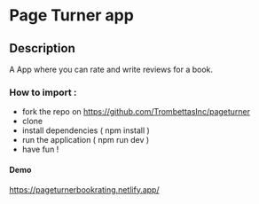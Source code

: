 # Page Turner app

## Description 

A App where you can rate and write reviews for a book. 

### How to import :

- fork the repo on https://github.com/TrombettasInc/pageturner
- clone 
- install dependencies ( npm install )
- run the application ( npm run dev )
- have fun !


#### Demo 

https://pageturnerbookrating.netlify.app/